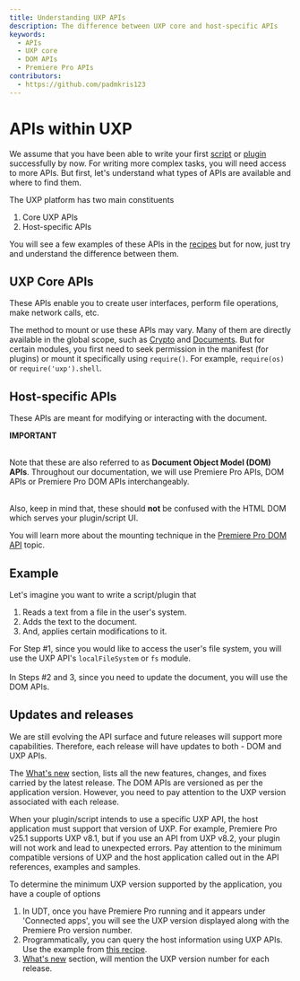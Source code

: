 ```yaml
---
title: Understanding UXP APIs
description: The difference between UXP core and host-specific APIs
keywords:
  - APIs
  - UXP core
  - DOM APIs
  - Premiere Pro APIs
contributors:
  - https://github.com/padmkris123
---
```


# APIs within UXP

We assume that you have been able to write your first [script](../../../scripts/getting-started/) or [plugin](../../../plugins/getting-started/) successfully by now. For writing more complex tasks, you will need access to more APIs. But first, let's understand what types of APIs are available and where to find them.

The UXP platform has two main constituents
1. Core UXP APIs
2. Host-specific APIs

You will see a few examples of these APIs in the [recipes](../../recipes/) but for now, just try and understand the difference between them.

## UXP Core APIs
These APIs enable you to create user interfaces, perform file operations, make network calls, etc. 

The method to mount or use these APIs may vary. Many of them are directly available in the global scope, such as [Crypto](../../../uxp-api/reference-js/Global%20Members/Crypto/) and [Documents](../../../uxp-api/reference-js/Global%20Members/HTML%20DOM/Document/). But for certain modules, you first need to seek permission in the manifest (for plugins) or mount it specifically using `require()`. For example, `require(os)` or `require('uxp').shell`.

## Host-specific APIs
These APIs are meant for modifying or interacting with the document.

<InlineAlert slots="text1, text2, text3" />

**IMPORTANT** <br></br> 

Note that these are also referred to as **Document Object Model (DOM) APIs**. Throughout our documentation, we will use Premiere Pro APIs, DOM APIs or Premiere Pro DOM APIs interchangeably. <br></br>

Also, keep in mind that, these should **not** be confused with the HTML DOM which serves your plugin/script UI.

You will learn more about the mounting technique in the [Premiere Pro DOM API](../dom-versioning/) topic.

## Example

Let's imagine you want to write a script/plugin that 
1. Reads a text from a file in the user's system. 
2. Adds the text to the document.
3. And, applies certain modifications to it.

For Step #1, since you would like to access the user's file system, you will use the UXP API's `localFileSystem` or `fs` module.<br></br>
In Steps #2 and 3, since you need to update the document, you will use the DOM APIs. 

## Updates and releases 

We are still evolving the API surface and future releases will support more capabilities. Therefore, each release will have updates to both - DOM and UXP APIs.

The [What's new](../../../changelog) section, lists all the new features, changes, and fixes carried by the latest release. The DOM APIs are versioned as per the application version. However, you need to pay attention to the UXP version associated with each release. 

When your plugin/script intends to use a specific UXP API, the host application must support that version of UXP. For example, Premiere Pro v25.1 supports UXP v8.1, but if you use an API from UXP v8.2, your plugin<!--/script--> will not work and lead to unexpected errors. Pay attention to the minimum compatible versions of UXP and the host application called out in the API references, examples and samples. 

To determine the minimum UXP version supported by the application, you have a couple of options
1. In UDT, once you have Premiere Pro running and it appears under 'Connected apps', you will see the UXP version displayed along with the Premiere Pro version number.
2. Programmatically, you can query the host information using UXP APIs. Use the example from [this recipe](../../recipes/host-info).
3. [What's new](../../../changelog) section, will mention the UXP version number for each release.
